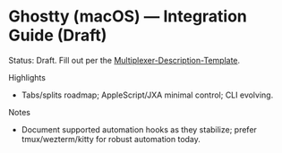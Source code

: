 # Ghostty (macOS) — Integration Guide (Draft)

Status: Draft. Fill out per the [Multiplexer-Description-Template](Multiplexer-Description-Template.md).

Highlights

- Tabs/splits roadmap; AppleScript/JXA minimal control; CLI evolving.

Notes

- Document supported automation hooks as they stabilize; prefer tmux/wezterm/kitty for robust automation today.
